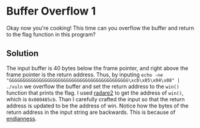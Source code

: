 # Buffer Overflow 1
Okay now you're cooking! This time can you overflow the buffer and return to the flag function in this program?

## Solution
The input buffer is 40 bytes below the frame pointer, and right above the frame pointer is the return address. Thus, by inputing `echo -ne "GGGGGGGGGGGGGGGGGGGGGGGGGGGGGGGGGGGGGGGGGGGG\xcb\x85\x04\x08" | ./vuln` we overflow the buffer and set the return address to the `win()` function that prints the flag. I used [radare2](https://github.com/radareorg/radare2) to get the address of `win()`, which is `0x080485cb`. Than I carefully crafted the input so that the return address is updated to be the address of win. Notice how the bytes of the return address in the input string are backwards. This is because of [endianness](https://en.wikipedia.org/wiki/Endianness).
